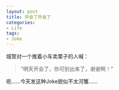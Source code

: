 ```yaml
---
layout: post
title: 开会了开会了
categories:
- Life
tags:
- Joke
---
```


城管对一个推着小车卖栗子的人喊：


> “明天开会了，你可别出来了，谢谢啊！”


呃……今天发这种Joke貌似不太河蟹……
